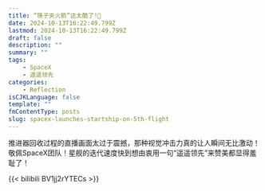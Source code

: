 ```yaml
---
title: “筷子夹火箭”这太酷了!🚀
date: 2024-10-13T16:22:49.799Z
lastmod: 2024-10-13T16:22:49.799Z
draft: false
description: ""
summary: ""
tags:
    - SpaceX
    - 遥遥领先
categories:
    - Reflection
isCJKLanguage: false
template: ""
fmContentType: posts
slug: spacex-launches-startship-on-5th-flight
---
```


推进器回收过程的直播画面太过于震撼，那种视觉冲击力真的让人瞬间无比激动！
敬佩SpaceX团队！星舰的迭代速度快到想由衷用一句“遥遥领先”来赞美都显得羞耻了！

{{< bilibili BV1jj2rYTECs >}}
